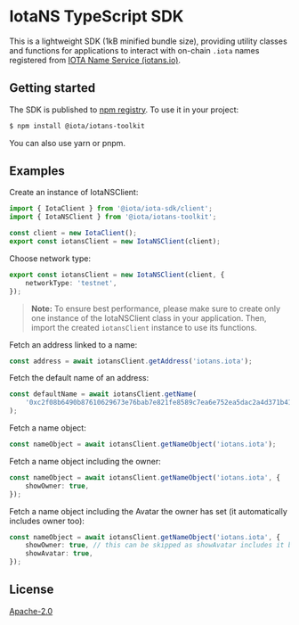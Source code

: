 # IotaNS TypeScript SDK

This is a lightweight SDK (1kB minified bundle size), providing utility classes and functions for
applications to interact with on-chain `.iota` names registered from
[IOTA Name Service (iotans.io)](https://iotans.io).

## Getting started

The SDK is published to [npm registry](https://www.npmjs.com/package/@iota/iotans-toolkit). To use
it in your project:

```bash
$ npm install @iota/iotans-toolkit
```

You can also use yarn or pnpm.

## Examples

Create an instance of IotaNSClient:

```typescript
import { IotaClient } from '@iota/iota-sdk/client';
import { IotaNSClient } from '@iota/iotans-toolkit';

const client = new IotaClient();
export const iotansClient = new IotaNSClient(client);
```

Choose network type:

```typescript
export const iotansClient = new IotaNSClient(client, {
	networkType: 'testnet',
});
```

> **Note:** To ensure best performance, please make sure to create only one instance of the
> IotaNSClient class in your application. Then, import the created `iotansClient` instance to use its
> functions.

Fetch an address linked to a name:

```typescript
const address = await iotansClient.getAddress('iotans.iota');
```

Fetch the default name of an address:

```typescript
const defaultName = await iotansClient.getName(
	'0xc2f08b6490b87610629673e76bab7e821fe8589c7ea6e752ea5dac2a4d371b41',
);
```

Fetch a name object:

```typescript
const nameObject = await iotansClient.getNameObject('iotans.iota');
```

Fetch a name object including the owner:

```typescript
const nameObject = await iotansClient.getNameObject('iotans.iota', {
	showOwner: true,
});
```

Fetch a name object including the Avatar the owner has set (it automatically includes owner too):

```typescript
const nameObject = await iotansClient.getNameObject('iotans.iota', {
	showOwner: true, // this can be skipped as showAvatar includes it by default
	showAvatar: true,
});
```

## License

[Apache-2.0](https://github.com/IotaNSdapp/toolkit/blob/main/LICENSE)
